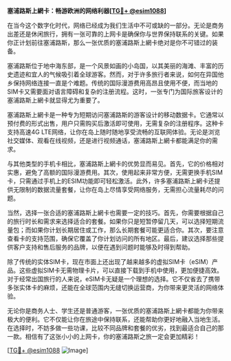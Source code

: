 **塞浦路斯上網卡：畅游欧洲的网络利器[[TG💪+ @esim1088](https://t.me/s/esim1088)]**

在当今这个数字化时代，网络已经成为我们生活中不可或缺的一部分。无论是商务出差还是休闲旅行，拥有一张可靠的上网卡是确保你与世界保持联系的关键。如果你正计划前往塞浦路斯，那么一张优质的塞浦路斯上網卡绝对是你不可错过的装备。

塞浦路斯位于地中海东部，是一个风景如画的小岛国，以其美丽的海滩、丰富的历史遗迹和宜人的气候吸引着全球游客。然而，对于许多旅行者来说，如何在异国他乡保持网络连接一直是个难题。传统的国际漫游费用高昂且使用不便，而当地的SIM卡又需要面对语言障碍和复杂的注册流程。这时，一张专门为国际旅客设计的塞浦路斯上網卡就显得尤为重要了。

塞浦路斯上網卡是一种专为短期访问塞浦路斯的游客设计的移动数据卡。它通常以预付费的形式出售，用户只需购买后激活即可使用，无需复杂的注册程序。这种卡支持高速4G LTE网络，让你在岛上随时随地享受流畅的互联网体验。无论是浏览社交媒体、观看在线视频，还是进行视频通话，塞浦路斯上網卡都能满足你的需求。

与其他类型的手机卡相比，塞浦路斯上網卡的优势显而易见。首先，它的价格相对实惠，避免了高额的国际漫游费用。其次，使用起来非常方便，无需更换手机SIM卡，只需通过手机上的ESIM功能即可轻松激活。此外，许多塞浦路斯上網卡还提供无限制的数据流量套餐，让你在岛上尽情享受网络服务，无需担心流量耗尽的问题。

当然，选择一张合适的塞浦路斯上網卡也需要一定的技巧。首先，你需要根据自己的旅行时长和需求来选择适合的套餐。如果你只是短暂停留几天，可以选择短期流量包；而如果你计划长期居住或工作，那么长期套餐可能更适合你。其次，要注意查看卡的支持范围，确保它覆盖了你计划访问的所有地区。最后，建议选择那些提供客户支持和售后服务的品牌，以便在遇到问题时能够及时得到帮助。

除了传统的实体SIM卡，现在市面上还出现了越来越多的虚拟SIM卡（eSIM）产品。这些虚拟SIM卡无需物理卡片，可以直接下载到手机中使用，更加便捷高效。对于经常出国旅行的人来说，eSIM卡无疑是一个理想的选择。它不仅省去了携带多张实体卡的麻烦，还能在全球范围内无缝切换运营商，为你带来更灵活的网络体验。

无论你是商务人士、学生还是普通游客，一张优质的塞浦路斯上網卡都能为你带来极大的便利。它不仅能让你在旅途中保持联系，还能帮助你更好地融入当地生活。在选择时，不妨多做一些功课，比较不同品牌和套餐的优劣，找到最适合自己的那一款。相信有了这张小小的上网卡，你的塞浦路斯之旅一定会更加精彩！

[[TG💪+ @esim1088](https://t.me/s/esim1088) ![Image](https://i.postimg.cc/4NQfJmqS/Snipaste-2025-05-13-00-14-12.png)]